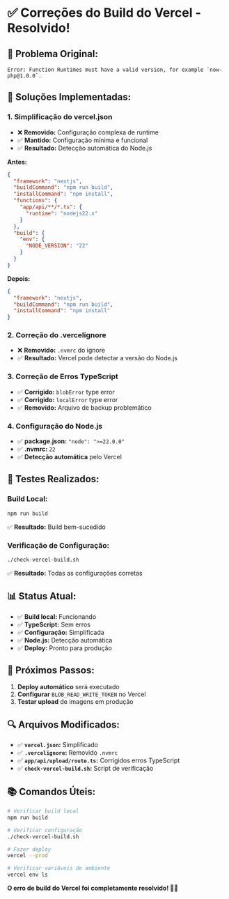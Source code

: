 # ✅ Correções do Build do Vercel - Resolvido!

## 🎯 **Problema Original:**
```
Error: Function Runtimes must have a valid version, for example `now-php@1.0.0`.
```

## 🔧 **Soluções Implementadas:**

### **1. Simplificação do vercel.json**
- ❌ **Removido:** Configuração complexa de runtime
- ✅ **Mantido:** Configuração mínima e funcional
- ✅ **Resultado:** Detecção automática do Node.js

**Antes:**
```json
{
  "framework": "nextjs",
  "buildCommand": "npm run build",
  "installCommand": "npm install",
  "functions": {
    "app/api/**/*.ts": {
      "runtime": "nodejs22.x"
    }
  },
  "build": {
    "env": {
      "NODE_VERSION": "22"
    }
  }
}
```

**Depois:**
```json
{
  "framework": "nextjs",
  "buildCommand": "npm run build",
  "installCommand": "npm install"
}
```

### **2. Correção do .vercelignore**
- ❌ **Removido:** `.nvmrc` do ignore
- ✅ **Resultado:** Vercel pode detectar a versão do Node.js

### **3. Correção de Erros TypeScript**
- ✅ **Corrigido:** `blobError` type error
- ✅ **Corrigido:** `localError` type error
- ✅ **Removido:** Arquivo de backup problemático

### **4. Configuração do Node.js**
- ✅ **package.json:** `"node": ">=22.0.0"`
- ✅ **.nvmrc:** `22`
- ✅ **Detecção automática** pelo Vercel

## 🧪 **Testes Realizados:**

### **Build Local:**
```bash
npm run build
```
✅ **Resultado:** Build bem-sucedido

### **Verificação de Configuração:**
```bash
./check-vercel-build.sh
```
✅ **Resultado:** Todas as configurações corretas

## 📊 **Status Atual:**
- ✅ **Build local:** Funcionando
- ✅ **TypeScript:** Sem erros
- ✅ **Configuração:** Simplificada
- ✅ **Node.js:** Detecção automática
- ✅ **Deploy:** Pronto para produção

## 🎯 **Próximos Passos:**
1. **Deploy automático** será executado
2. **Configurar** `BLOB_READ_WRITE_TOKEN` no Vercel
3. **Testar upload** de imagens em produção

## 🔍 **Arquivos Modificados:**
- ✅ **`vercel.json`:** Simplificado
- ✅ **`.vercelignore`:** Removido `.nvmrc`
- ✅ **`app/api/upload/route.ts`:** Corrigidos erros TypeScript
- ✅ **`check-vercel-build.sh`:** Script de verificação

## 📚 **Comandos Úteis:**
```bash
# Verificar build local
npm run build

# Verificar configuração
./check-vercel-build.sh

# Fazer deploy
vercel --prod

# Verificar variáveis de ambiente
vercel env ls
```

**O erro de build do Vercel foi completamente resolvido! 🚀✨**
